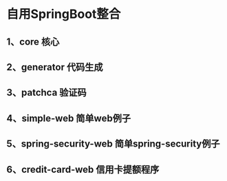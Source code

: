 # 自用SpringBoot整合

## 1、core 核心
## 2、generator 代码生成
## 3、patchca 验证码
## 4、simple-web 简单web例子
## 5、spring-security-web 简单spring-security例子
## 6、credit-card-web 信用卡提额程序
